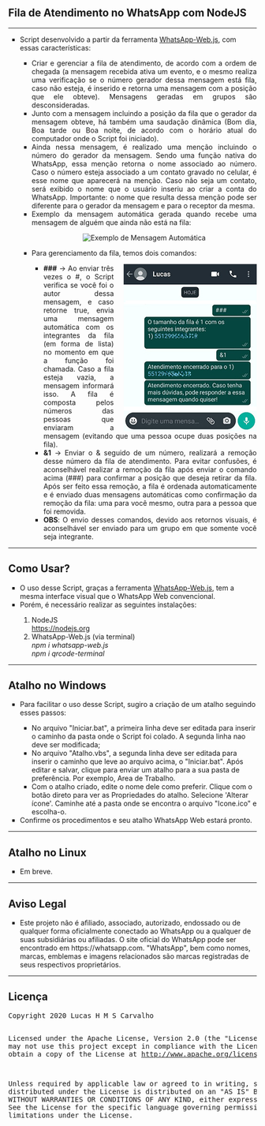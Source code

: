 <body>
    <h2>Fila de Atendimento no WhatsApp com NodeJS</h2>
    <hr>
    <ul>
        <li style="list-style-type: square;">Script desenvolvido a partir da ferramenta <a href="https://github.com/pedroslopez/whatsapp-web.js">WhatsApp-Web.js</a>, com essas características:</li>
        <ul>
            <li align="justify" style="list-style-type: square;">Criar e gerenciar a fila de atendimento, de acordo com a ordem de chegada (a mensagem recebida ativa um evento, e o mesmo realiza uma verificação se o número gerador dessa mensagem está fila, caso não esteja, é inserido e retorna uma mensagem com a posição que ele obteve). Mensagens geradas em grupos são desconsideradas.</li>
            <li align="justify" style="list-style-type: square;">Junto com a mensagem incluindo a posição da fila que o gerador da mensagem obteve, há também uma saudação dinâmica (Bom dia, Boa tarde ou Boa noite, de acordo com o horário atual do computador onde o Script foi iniciado).</li>
            <li align="justify" style="list-style-type: square;">Ainda nessa mensagem, é realizado uma menção incluindo o número do gerador da mensagem. Sendo uma função nativa do WhatsApp, essa menção retorna o nome associado ao número. Caso o número esteja associado a um contato gravado no celular, é esse nome que aparecerá na menção. Caso não seja um contato, será exibido o nome que o usuário inseriu ao criar a conta do WhatsApp. Importante: o nome que resulta dessa menção pode ser diferente para o gerador da mensagem e para o receptor da mesma.</li>
            <li align="justify" style="list-style-type: square;">Exemplo da mensagem automática gerada quando recebe uma mensagem de alguém que ainda não está na fila:</li>
            <p align="center" style="list-style-type: square;"><img src="Imagens/Exemplo_Mensagem_Automática.jpg" alt="Exemplo de Mensagem Automática"></p>
            <li style="list-style-type: square;">Para gerenciamento da fila, temos dois comandos:</li>
            <ul>
                <img src="Imagens/Exemplos_Comandos_Controle.jpg" align="right" style="margin-left: 20px;" alt="Exemplos de Comandos de Controle"/>    
                <li align="justify" style="list-style-type: square;"><strong>###</strong> -> Ao enviar três vezes o #, o Script verifica se você foi o autor dessa mensagem, e caso retorne true, envia uma mensagem automática com os integrantes da fila (em forma de lista) no momento em que a função foi chamada. Caso a fila esteja vazia, a mensagem informará isso. A fila é composta pelos números das pessoas que enviaram a mensagem (evitando que uma pessoa ocupe duas posições na fila).</li>
                <li align="justify" style="list-style-type: square;"><strong>&1</strong> -> Enviar o & seguido de um número, realizará a remoção desse número da fila de atendimento. Para evitar confusões, é aconselhável realizar a remoção da fila após enviar o comando acima (###) para confirmar a posição que deseja retirar da fila. Após ser feito essa remoção, a fila é ordenada automaticamente e é enviado duas mensagens automáticas como confirmação da remoção da fila: uma para você mesmo, outra para a pessoa que foi removida.</li>
                <li align="justify" style="list-style-type: square;"><strong>OBS</strong>: O envio desses comandos, devido aos retornos visuais, é aconselhável ser enviado para um grupo em que somente você seja integrante.</li>
            </ul>
        </ul>
    </ul>
    <hr>
    <h2>Como Usar?</h2>
    <ul>
        <li style="list-style-type: square;">O uso desse Script, graças a ferramenta <a href="https://github.com/pedroslopez/whatsapp-web.js" target="_blank">WhatsApp-Web.js</a>, tem a mesma interface visual que o WhatsApp Web convencional.</li>
        <li style="list-style-type: square;">Porém, é necessário realizar as seguintes instalações:</li>
        <ol>
            <li>NodeJS <br />
                <a href="https://nodejs.org" target="_blank">https://nodejs.org</a>
            </li>
            <li>WhatsApp-Web.js (via terminal)<br />
                <em>npm i whatsapp-web.js</em> <br />
                <em>npm i qrcode-terminal</em>
            </li>
        </ol>
    </ul>
    <hr>
    <h2>Atalho no Windows</h2>
    <ul>
        <li style="list-style-type: square;">Para facilitar o uso desse Script, sugiro a criação de um atalho seguindo esses passos:</li>
        <ul>
            <li style="list-style-type: square;">No arquivo "Iniciar.bat", a primeira linha deve ser editada para inserir o caminho da pasta onde o Script foi colado. A segunda linha nao deve ser modificada;</li>
            <li style="list-style-type: square;">No arquivo "Atalho.vbs", a segunda linha deve ser editada para inserir o caminho que leve ao arquivo acima, o "Iniciar.bat". Após editar e salvar, clique para enviar um atalho para a sua pasta de preferência. Por exemplo, Area de Trabalho.</li>
            <li style="list-style-type: square;">Com o atalho criado, edite o nome dele como preferir. Clique com o botão direto para ver as Propriedades do atalho. Selecione 'Alterar ícone'. Caminhe até a pasta onde se encontra o arquivo "Icone.ico" e escolha-o. </li>
        </ul>
        <li style="list-style-type: square;">Confirme os procedimentos e seu atalho WhatsApp Web estará pronto. </li>
    </ul>
    <hr>
    <h2>Atalho no Linux</h2>
    <ul>
        <li style="list-style-type: square;">Em breve.</li>
    </ul>
    <hr>
    <h2>Aviso Legal</h2>
    <ul>
        <li style="list-style-type: square;">Este projeto não é afiliado, associado, autorizado, endossado ou de qualquer forma oficialmente conectado ao WhatsApp ou a qualquer de suas subsidiárias ou afiliadas. O site oficial do WhatsApp pode ser encontrado em https://whatsapp.com. "WhatsApp", bem como nomes, marcas, emblemas e imagens relacionados são marcas registradas de seus respectivos proprietários.</li>
    </ul>
    <hr>
    <h2>Licença</h2>
    <pre>
Copyright 2020 Lucas H M S Carvalho

Licensed under the Apache License, Version 2.0 (the "License");
you may not use this project except in compliance with the License.
You may obtain a copy of the License at http://www.apache.org/licenses/LICENSE-2.0.

Unless required by applicable law or agreed to in writing, software
distributed under the License is distributed on an "AS IS" BASIS,
WITHOUT WARRANTIES OR CONDITIONS OF ANY KIND, either express or implied.
See the License for the specific language governing permissions and
limitations under the License.
    </pre>
</body>
